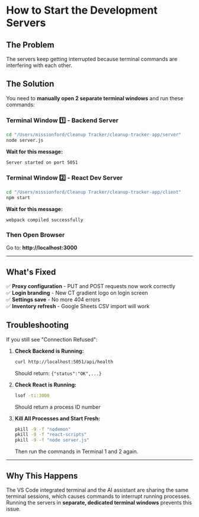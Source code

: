 # How to Start the Development Servers

## The Problem
The servers keep getting interrupted because terminal commands are interfering with each other.

## The Solution
You need to **manually open 2 separate terminal windows** and run these commands:

### Terminal Window 1️⃣ - Backend Server
```bash
cd "/Users/missionford/Cleanup Tracker/cleanup-tracker-app/server"
node server.js
```

**Wait for this message:**
```
Server started on port 5051
```

### Terminal Window 2️⃣ - React Dev Server  
```bash
cd "/Users/missionford/Cleanup Tracker/cleanup-tracker-app/client"
npm start
```

**Wait for this message:**
```
webpack compiled successfully
```

### Then Open Browser
Go to: **http://localhost:3000**

---

## What's Fixed
✅ **Proxy configuration** - PUT and POST requests now work correctly  
✅ **Login branding** - New CT gradient logo on login screen  
✅ **Settings save** - No more 404 errors  
✅ **Inventory refresh** - Google Sheets CSV import will work  

## Troubleshooting

If you still see "Connection Refused":

1. **Check Backend is Running:**
   ```bash
   curl http://localhost:5051/api/health
   ```
   Should return: `{"status":"OK",...}`

2. **Check React is Running:**
   ```bash
   lsof -ti:3000
   ```
   Should return a process ID number

3. **Kill All Processes and Start Fresh:**
   ```bash
   pkill -9 -f "nodemon"
   pkill -9 -f "react-scripts"
   pkill -9 -f "node server.js"
   ```
   Then run the commands in Terminal 1 and 2 again.

---

## Why This Happens
The VS Code integrated terminal and the AI assistant are sharing the same terminal sessions, which causes commands to interrupt running processes. Running the servers in **separate, dedicated terminal windows** prevents this issue.
